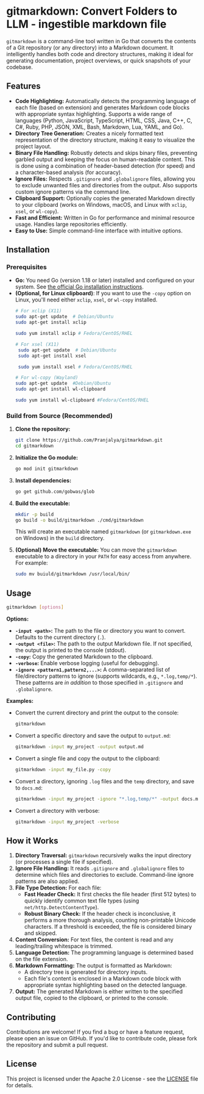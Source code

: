 # gitmarkdown: Convert Folders to LLM - ingestible markdown file

`gitmarkdown` is a command-line tool written in Go that converts the contents of a Git repository (or any directory) into a Markdown document.  It intelligently handles both code and directory structures, making it ideal for generating documentation, project overviews, or quick snapshots of your codebase.

## Features

*   **Code Highlighting:**  Automatically detects the programming language of each file (based on extension) and generates Markdown code blocks with appropriate syntax highlighting.  Supports a wide range of languages (Python, JavaScript, TypeScript, HTML, CSS, Java, C++, C, C#, Ruby, PHP, JSON, XML, Bash, Markdown, Lua, YAML, and Go).
*   **Directory Tree Generation:** Creates a nicely formatted text representation of the directory structure, making it easy to visualize the project layout.
*   **Binary File Handling:**  Robustly detects and skips binary files, preventing garbled output and keeping the focus on human-readable content.  This is done using a combination of header-based detection (for speed) and a character-based analysis (for accuracy).
*   **Ignore Files:**  Respects `.gitignore` and `.globalignore` files, allowing you to exclude unwanted files and directories from the output.  Also supports custom ignore patterns via the command line.
*   **Clipboard Support:**  Optionally copies the generated Markdown directly to your clipboard (works on Windows, macOS, and Linux with `xclip`, `xsel`, or `wl-copy`).
*   **Fast and Efficient:**  Written in Go for performance and minimal resource usage.  Handles large repositories efficiently.
*   **Easy to Use:**  Simple command-line interface with intuitive options.

## Installation

### Prerequisites

*   **Go:** You need Go (version 1.18 or later) installed and configured on your system.  See [the official Go installation instructions](https://go.dev/doc/install).
* **(Optional, for Linux clipboard)**: If you want to use the `-copy` option on Linux, you'll need either `xclip`, `xsel`, or `wl-copy` installed.
   ```bash
   # For xclip (X11)
   sudo apt-get update  # Debian/Ubuntu
   sudo apt-get install xclip

   sudo yum install xclip # Fedora/CentOS/RHEL

   # For xsel (X11)
    sudo apt-get update  # Debian/Ubuntu
    sudo apt-get install xsel

    sudo yum install xsel # Fedora/CentOS/RHEL

   # For wl-copy (Wayland)
   sudo apt-get update  #Debian/Ubuntu
   sudo apt-get install wl-clipboard

   sudo yum install wl-clipboard #Fedora/CentOS/RHEL
   ```

### Build from Source (Recommended)

1.  **Clone the repository:**

    ```bash
    git clone https://github.com/Pranjalya/gitmarkdown.git
    cd gitmarkdown
    ```
2.  **Initialize the Go module:**

    ```bash
    go mod init gitmarkdown
    ```

3.  **Install dependencies:**
    ```bash
    go get github.com/gobwas/glob
    ```

4.  **Build the executable:**

    ```bash
    mkdir -p build
    go build -o build/gitmarkdown ./cmd/gitmarkdown
    ```

    This will create an executable named `gitmarkdown` (or `gitmarkdown.exe` on Windows) in the `build` directory.

5.  **(Optional) Move the executable:**  You can move the `gitmarkdown` executable to a directory in your `PATH` for easy access from anywhere.  For example:

    ```bash
    sudo mv buiuld/gitmarkdown /usr/local/bin/
    ```

## Usage

```bash
gitmarkdown [options]
```

**Options:**

*   **`-input <path>`:**  The path to the file or directory you want to convert.  Defaults to the current directory (`.`).
*   **`-output <file>`:**  The path to the output Markdown file.  If not specified, the output is printed to the console (stdout).
*   **`-copy`:**  Copy the generated Markdown to the clipboard.
*   **`-verbose`:**  Enable verbose logging (useful for debugging).
*   **`-ignore <pattern1,pattern2,...>`:**  A comma-separated list of file/directory patterns to ignore (supports wildcards, e.g., `*.log,temp/*`).  These patterns are *in addition* to those specified in `.gitignore` and `.globalignore`.

**Examples:**

*   Convert the current directory and print the output to the console:

    ```bash
    gitmarkdown
    ```

*   Convert a specific directory and save the output to `output.md`:

    ```bash
    gitmarkdown -input my_project -output output.md
    ```

*   Convert a single file and copy the output to the clipboard:

    ```bash
    gitmarkdown -input my_file.py -copy
    ```

*   Convert a directory, ignoring `.log` files and the `temp` directory, and save to `docs.md`:

    ```bash
    gitmarkdown -input my_project -ignore "*.log,temp/*" -output docs.md
    ```

*  Convert a directory with verbose:
    ```bash
    gitmarkdown -input my_project -verbose
    ```
## How it Works

1.  **Directory Traversal:**  `gitmarkdown` recursively walks the input directory (or processes a single file if specified).
2.  **Ignore File Handling:**  It reads `.gitignore` and `.globalignore` files to determine which files and directories to exclude.  Command-line ignore patterns are also applied.
3.  **File Type Detection:** For each file:
    *   **Fast Header Check:** It first checks the file header (first 512 bytes) to quickly identify common text file types (using `net/http.DetectContentType`).
    *   **Robust Binary Check:** If the header check is inconclusive, it performs a more thorough analysis, counting non-printable Unicode characters.  If a threshold is exceeded, the file is considered binary and skipped.
4.  **Content Conversion:** For text files, the content is read and any leading/trailing whitespace is trimmed.
5.  **Language Detection:** The programming language is determined based on the file extension.
6.  **Markdown Formatting:**  The output is formatted as Markdown:
    *   A directory tree is generated for directory inputs.
    *   Each file's content is enclosed in a Markdown code block with appropriate syntax highlighting based on the detected language.
7.  **Output:** The generated Markdown is either written to the specified output file, copied to the clipboard, or printed to the console.

## Contributing

Contributions are welcome!  If you find a bug or have a feature request, please open an issue on GitHub.  If you'd like to contribute code, please fork the repository and submit a pull request.

## License

This project is licensed under the Apache 2.0 License - see the [LICENSE](LICENSE) file for details.